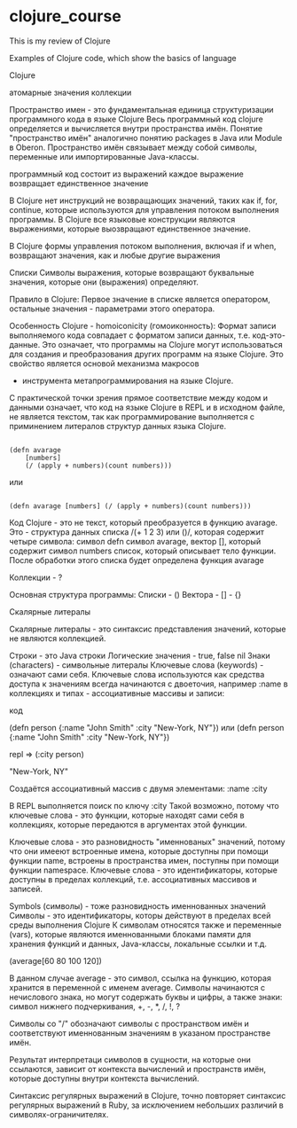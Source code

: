 # clojure_course

This is my review of Clojure

Examples of Clojure code, which show the basics of language

Clojure

атомарные значения
коллекции

Пространство имен - это фундаментальная единица структуризации программного кода в языке Clojure
Весь программный код clojure определяется и вычисляется внутри пространства имён.
Понятие "пространство имён" аналогично понятию packages в Java или Module в Oberon.
Пространство имён связывает между собой символы, переменные или импортированные Java-классы.
 

программный код состоит из выражений
каждое выражение возвращает единственное значение

В Clojure нет инструкций не возвращающих значений,
таких как if, for, continue, которые используются
для управления потоком выполнения программы.
В Clojure все языковые конструкции являются выражениями,
которые выозвращают единственное значение.

В Clojure формы управления потоком выполнения, включая if и when,
возвращают значения, как и любые другие выражения


Списки
Символы
выражения, которые возвращают буквальные значения,
которые они (выражения) определяют.

Правило в Clojure:
Первое значение в списке является оператором,
остальные значения - параметрами этого оператора.

Особенность Clojure - homoiconicity (гомоиконность):
Формат записи выполняемого кода совпадает с форматом записи данных,
т.е. код-это-данные.
Это означает, что программы на Clojure могут использоваться
для создания и преобразования других программ на языке Clojure.
Это свойство является основой механизма макросов
- инструмента метапрограммирования на языке Clojure.

С практической точки зрения прямое соответствие между кодом и данными означает,
что код на языке Clojure в REPL и в исходном файле, не является текстом,
так как программирование выполняется с приминением литералов структур данных языка Clojure.


<code>
(defn avarage
    [numbers]
    (/ (apply + numbers)(count numbers)))
</code>

или

<code>
(defn avarage [numbers] (/ (apply + numbers)(count numbers)))
</code>

Код Clojure - это не текст, который преобразуется в функцию avarage.
Это - структура данных списка /(+ 1 2 3) или ([]())/, которая содержит четыре символа:
символ defn
символ avarage,
вектор [], который содержит символ numbers
список, который описывает тело функции.
После обработки этого списка будет определена функция avarage

Коллекции - ?

Основная структура программы:
Списки  - ()
Вектора - []
        - {}


Скалярные литералы

Скалярные литералы - это синтаксис представления значений,
которые не являются коллекцией.

Строки - это Java строки
Логические значения - true, false
nil
Знаки (characters) - символьные литералы
Ключевые слова (keywords) - означают сами себя.
Ключевые слова используются как средства доступа к значениям
всегда начинаются с двоеточия, например :name
в коллекциях и типах - ассоциативные массивы и записи:

код

(defn person {:name "John Smith" :city "New-York, NY"})
или
(defn person {:name "John Smith"
              :city "New-York, NY"})

repl => (:city person)

"New-York, NY"

Создаётся ассоциативный массив с двумя элементами:
:name
:city

В REPL выполняется поиск по ключу :city
Такой возможно, потому что ключевые слова - это функции,
которые находят сами себя в коллекциях,
которые передаются в аргументах этой функции.

Ключевые слова - это разновидность "именнованых" значений,
потому что они имееют встроенные имена,
которые доступны при помощи функции name, встроены в пространства имен,
поступны при помощи функции namespace.
Ключевые слова - это идентификаторы, которые доступны в пределах коллекций,
т.е. ассоциативных массивов и записей.

Symbols (символы) - тоже разновидность именнованных значений
Символы - это идентификаторы, которы действуют в пределах всей среды выполнения Clojure
К символам относятся также и переменные (vars), которые являются именнованными блоками памяти
для хранения функций и данных, Java-классы, локальные ссылки и т.д.

(average[60 80 100 120])

В данном случае average - это символ, ссылка на функцию, которая хранится в переменной с именем average.
Символы начинаются с нечислового знака, но могут содержать буквы и цифры, а также знаки:
символ нижнего подчеркивания, +, -, *, /, !, ?

Символы со "/" обозначают символы с пространством имён
и соответствуют именнованным значениям в указаном пространстве имён.

Результат интерпретаци символов в сущности, на которые они ссылаются,
зависит от контекста вычислений и пространств имён, которые доступны внутри контекста вычислений.

Синтаксис регулярных выражений в Clojure, точно повторяет синтаксис регулярных выражений в Ruby,
за исключением небольших различий в символях-ограничителях.




























































































































































































































